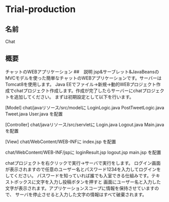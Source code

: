 # Trial-production
## 名前
Chat
## 概要
チャットのWEBアプリケーション
##　説明
jsp&サーブレット&JavaBeansのMVCモデルを使った簡単なチャットのWEBアプリケーションです。サーバーはTomcat8を使用します。
Java EEでファイル→新規→動的WEBプロジェクト作成でchatプロジェクト作成します。作成が完了したらサーバーにchatプロジェクトを追加してください。
まずは初期設定として以下を行います。

[Model]
chat/javaリソース/src/modelに
LoginLogic.java
PostTweetLogic.java
Tweet.java
User.java
を配置

[Controller]
chat/javaリソース/src/servletに
Login.java
Logout.java
Main.java
を配置

[View]
chat/WebContent/WEB-INFに
index.jsp
を配置

chat/WebContent/WEB-INF/jspに
loginResult.jsp
logout.jsp
main.jsp
を配置

chatプロジェクトを右クリックで実行→サーバで実行をします。
ログイン画面が表示されますので任意のユーザー名とパスワード1234を入力してログインをしてください。
パスワードを知っていれば誰でも入室できる仕組みです。テキストボックスに文字を入力し投稿ボタンを押すと
画面にユーザー名と入力した文字が表示されます。アプリケーションスコープに情報を保持させていますので、
サーバを停止させると入力した文字の情報はすべて破棄されます。
